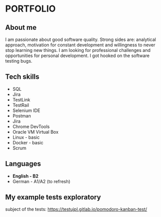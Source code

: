 # PORTFOLIO #
## About me ##
I am passionate about good software quality. Strong sides are: analytical approach, motivation for constant development and willingness to never stop learning new things. I am looking for professional challenges and opportunities for personal development. I got hooked on the software testing bugs.
## Tech skills ##
<ul> 
  <li> SQL </li> 
  <li> Jira </li>
  <li> TestLink </li>
  <li> TestRail </li>
  <li> Selenium IDE </li>
  <li> Postman </li>
  <li> Jira </li>
  <li> Chrome DevTools </li>
  <li> Oracle VM Virtual Box </li>
  <li> Linux - basic </li>
  <li> Docker - basic</li>
  <li> Scrum </li>
 </ul>
  
## Languages ##

<ul>
  <li> <b> English - B2  </b> </li>
  <li> German - A1/A2 (to refresh) </li>
</ul>

## My example tests exploratory ##
subject of the tests: https://testujpl.gitlab.io/pomodoro-kanban-test/ 

